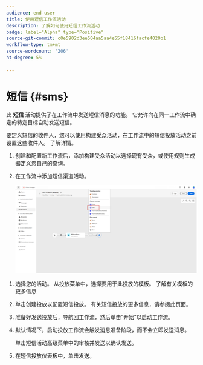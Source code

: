 ```yaml
---
audience: end-user
title: 使用短信工作流活动
description: 了解如何使用短信工作流活动
badge: label="Alpha" type="Positive"
source-git-commit: c0e5902d3ee504aa5aa4e55f18416facfe4020b1
workflow-type: tm+mt
source-wordcount: '206'
ht-degree: 5%

---
```



# 短信 {#sms}

此 **短信** 活动提供了在工作流中发送短信消息的功能。 它允许向在同一工作流中确定的特定目标自动发送短信。

要定义短信的收件人，您可以使用构建受众活动，在工作流中的短信投放活动之前设置这些收件人。 了解详情。

1. 创建和配置新工作流后，添加构建受众活动以选择现有受众，或使用规则生成器定义您自己的查询。

1. 在工作流中添加短信渠道活动。

   ![](../assets/activity-sms-1.png)
<!--
1. Select the Type of delivery:

    * Single delivery: Choose this option if you want the SMS to be sent only once. You have the flexibility to choose whether or not to include an outbound transition from this activity.

    * Recurring delivery: Choose this option if you want the SMS to be sent multiple times based on a defined frequency. The frequency can be configured using a Scheduler activity, allowing you to schedule the SMS to be sent at regular intervals.
-->

1. 选择您的活动。 从投放菜单中，选择要用于此投放的模板。 了解有关模板的更多信息

1. 单击创建投放以配置短信投放。 有关短信投放的更多信息，请参阅此页面。

1. 准备好发送投放后，导航回工作流，然后单击“开始”以启动工作流。

1. 默认情况下，启动投放工作流会触发消息准备阶段，而不会立即发送消息。

   单击短信活动高级菜单中的审核并发送以确认发送。

1. 在短信投放仪表板中，单击发送。
